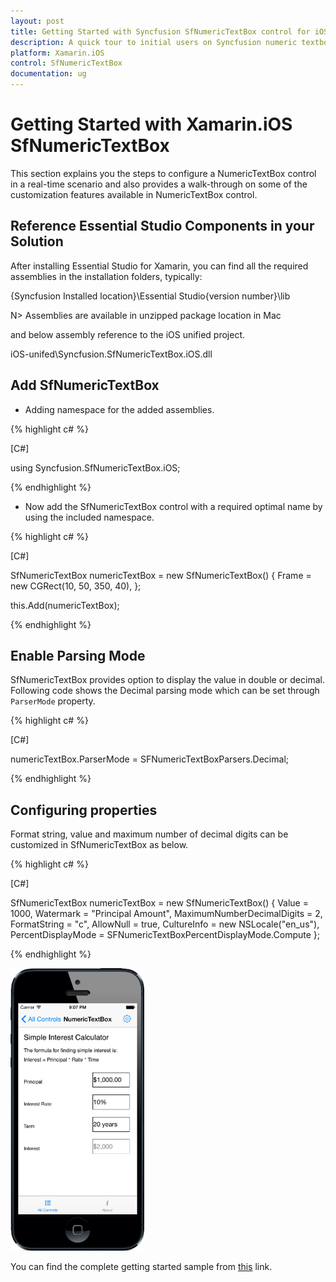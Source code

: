 ```yaml
---
layout: post
title: Getting Started with Syncfusion SfNumericTextBox control for iOS.
description: A quick tour to initial users on Syncfusion numeric textbox control and customization features available in Xamarin.iOS platform.
platform: Xamarin.iOS
control: SfNumericTextBox
documentation: ug
---
```


# Getting Started with Xamarin.iOS SfNumericTextBox

This section explains you the steps to configure a NumericTextBox control in a real-time scenario and also provides a walk-through on some of the customization features available in NumericTextBox control.
                        
## Reference Essential Studio Components in your Solution

After installing Essential Studio for Xamarin, you can find all the required assemblies in the installation folders, typically:

{Syncfusion Installed location}\Essential Studio{version number}\lib

N> Assemblies are available in unzipped package location in Mac

and below assembly reference to the iOS unified project.

iOS-unifed\Syncfusion.SfNumericTextBox.iOS.dll

## Add SfNumericTextBox

* Adding namespace for the added assemblies. 

{% highlight c# %}

[C#]

using Syncfusion.SfNumericTextBox.iOS; 

{% endhighlight %}

* Now add the SfNumericTextBox control with a required optimal name by using the included namespace.

{% highlight c# %}

[C#]

SfNumericTextBox numericTextBox = new SfNumericTextBox()
{
	Frame = new CGRect(10, 50, 350, 40),
};

this.Add(numericTextBox); 

{% endhighlight %}

## Enable Parsing Mode

SfNumericTextBox provides option to display the value in double or decimal. Following code shows the Decimal parsing mode which can be set through `ParserMode` property.

{% highlight c# %}

[C#]

numericTextBox.ParserMode = SFNumericTextBoxParsers.Decimal;
	
{% endhighlight %}

## Configuring properties

Format string, value and maximum number of decimal digits can be customized in SfNumericTextBox as below.

{% highlight c# %}

[C#]

SfNumericTextBox numericTextBox = new SfNumericTextBox()
{
	Value = 1000,
	Watermark = "Principal Amount",
	MaximumNumberDecimalDigits = 2,
	FormatString = "c",
	AllowNull = true,
	CultureInfo = new NSLocale("en_us"),
	PercentDisplayMode = SFNumericTextBoxPercentDisplayMode.Compute
};

{% endhighlight %}

![Display the NumericTextBox with customization features](images/NumericTextBox-iOS.png)

You can find the complete getting started sample from [this](https://github.com/SyncfusionExamples/Getting-Started-of-SfNumericTextBox-Xamarin-iOS) link.